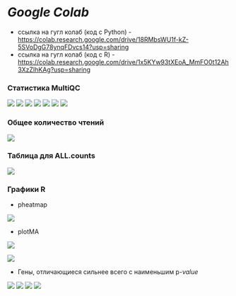 # *Google Colab*

- ссылка на гугл колаб (код с Python) - https://colab.research.google.com/drive/18RMbsWU1f-kZ-5SVoDgG78ynqFDvcs14?usp=sharing
- ссылка на гугл колаб (код с R) - https://colab.research.google.com/drive/1x5KYw93tXEoA_MmFO0t12Ah3XzZIhKAg?usp=sharing
### Статистика MultiQC

![](images/mc1.png)
![](images/mc2.png)
![](images/mc3.png)
![](images/mc4.png)
![](images/mc5.png)
![](images/mc6.png)
![](images/mc7.png)

### Общее количество чтений
![](images/totalreads.png)
### Таблица для ALL.counts
![](images/table1.png)

### Графики R
- pheatmap

![](images/r1.png)
- plotMA

![](images/r2.png)

![](images/r3.png)
- Гены, отличающиеся сильнее всего с наименьшим p-*value*

![](images/r4.png)
![](images/r5.png)
![](images/r6.png)
![](images/r7.png)
